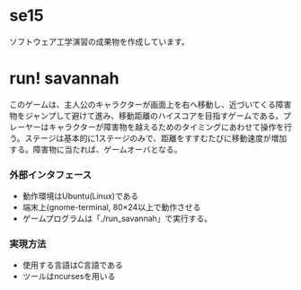# se15
ソフトウェア工学演習の成果物を作成しています。

# run! savannah
このゲームは、主人公のキャラクターが画面上を右へ移動し、近づいてくる障害物をジャンプして避けて進み、移動距離のハイスコアを目指すゲームである。プレーヤーはキャラクターが障害物を越えるためのタイミングにあわせて操作を行う。ステージは基本的に1ステージのみで、距離をすすむたびに移動速度が増加する。障害物に当たれば、ゲームオーバとなる。

### 外部インタフェース
 - 動作環境はUbuntu(Linux)である
 - 端末上(gnome-terminal, 80×24以上で動作させる
 - ゲームプログラムは「./run_savannah」で実行する。
 
### 実現方法
 - 使用する言語はC言語である
 - ツールはncursesを用いる

